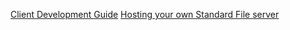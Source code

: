 [Client Development Guide](https://github.com/standardfile/ruby-server/wiki/Client-Development-Guide)
[Hosting your own Standard File server](https://github.com/standardfile/ruby-server/wiki/Deploying-a-private-Standard-File-server-with-Amazon-EC2-and-Nginx)